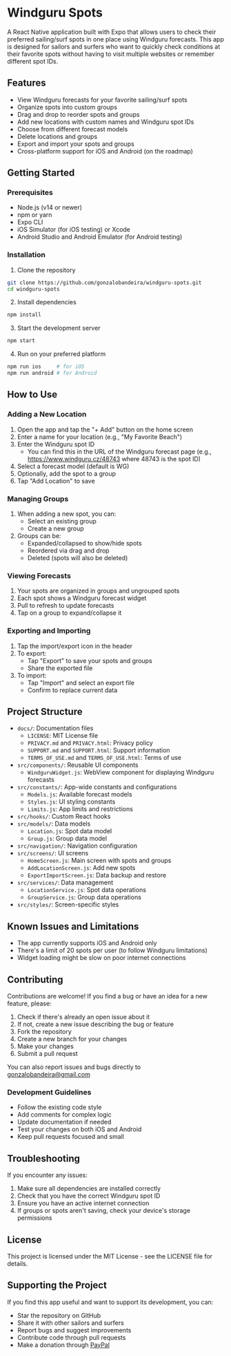 # Windguru Spots

A React Native application built with Expo that allows users to check their preferred sailing/surf spots in one place using Windguru forecasts. This app is designed for sailors and surfers who want to quickly check conditions at their favorite spots without having to visit multiple websites or remember different spot IDs.

## Features

- View Windguru forecasts for your favorite sailing/surf spots
- Organize spots into custom groups
- Drag and drop to reorder spots and groups
- Add new locations with custom names and Windguru spot IDs
- Choose from different forecast models
- Delete locations and groups
- Export and import your spots and groups
- Cross-platform support for iOS and Android (on the roadmap)

## Getting Started

### Prerequisites

- Node.js (v14 or newer)
- npm or yarn
- Expo CLI
- iOS Simulator (for iOS testing) or Xcode
- Android Studio and Android Emulator (for Android testing)

### Installation

1. Clone the repository
```bash
git clone https://github.com/gonzalobandeira/windguru-spots.git
cd windguru-spots
```

2. Install dependencies
```bash
npm install
```

3. Start the development server
```bash
npm start
```

4. Run on your preferred platform
```bash
npm run ios     # for iOS
npm run android # for Android
```

## How to Use

### Adding a New Location

1. Open the app and tap the "+ Add" button on the home screen
2. Enter a name for your location (e.g., "My Favorite Beach")
3. Enter the Windguru spot ID
   - You can find this in the URL of the Windguru forecast page (e.g., https://www.windguru.cz/48743 where 48743 is the spot ID)
4. Select a forecast model (default is WG)
5. Optionally, add the spot to a group
6. Tap "Add Location" to save

### Managing Groups

1. When adding a new spot, you can:
   - Select an existing group
   - Create a new group
2. Groups can be:
   - Expanded/collapsed to show/hide spots
   - Reordered via drag and drop
   - Deleted (spots will also be deleted)

### Viewing Forecasts

1. Your spots are organized in groups and ungrouped spots
2. Each spot shows a Windguru forecast widget
3. Pull to refresh to update forecasts
4. Tap on a group to expand/collapse it

### Exporting and Importing

1. Tap the import/export icon in the header
2. To export:
   - Tap "Export" to save your spots and groups
   - Share the exported file
3. To import:
   - Tap "Import" and select an export file
   - Confirm to replace current data

## Project Structure

- `docs/`: Documentation files
  - `LICENSE`: MIT License file
  - `PRIVACY.md` and `PRIVACY.html`: Privacy policy
  - `SUPPORT.md` and `SUPPORT.html`: Support information
  - `TERMS_OF_USE.md` and `TERMS_OF_USE.html`: Terms of use
- `src/components/`: Reusable UI components
  - `WindguruWidget.js`: WebView component for displaying Windguru forecasts
- `src/constants/`: App-wide constants and configurations
  - `Models.js`: Available forecast models
  - `Styles.js`: UI styling constants
  - `Limits.js`: App limits and restrictions
- `src/hooks/`: Custom React hooks
- `src/models/`: Data models
  - `Location.js`: Spot data model
  - `Group.js`: Group data model
- `src/navigation/`: Navigation configuration
- `src/screens/`: UI screens
  - `HomeScreen.js`: Main screen with spots and groups
  - `AddLocationScreen.js`: Add new spots
  - `ExportImportScreen.js`: Data backup and restore
- `src/services/`: Data management
  - `LocationService.js`: Spot data operations
  - `GroupService.js`: Group data operations
- `src/styles/`: Screen-specific styles

## Known Issues and Limitations

- The app currently supports iOS and Android only
- There's a limit of 20 spots per user (to follow Windguru limitations)
- Widget loading might be slow on poor internet connections

## Contributing

Contributions are welcome! If you find a bug or have an idea for a new feature, please:

1. Check if there's already an open issue about it
2. If not, create a new issue describing the bug or feature
3. Fork the repository
4. Create a new branch for your changes
5. Make your changes
6. Submit a pull request

You can also report issues and bugs directly to gonzalobandeira@gmail.com

### Development Guidelines

- Follow the existing code style
- Add comments for complex logic
- Update documentation if needed
- Test your changes on both iOS and Android
- Keep pull requests focused and small

## Troubleshooting

If you encounter any issues:

1. Make sure all dependencies are installed correctly
2. Check that you have the correct Windguru spot ID
3. Ensure you have an active internet connection
4. If groups or spots aren't saving, check your device's storage permissions

## License

This project is licensed under the MIT License - see the LICENSE file for details.

## Supporting the Project

If you find this app useful and want to support its development, you can:

- Star the repository on GitHub
- Share it with other sailors and surfers
- Report bugs and suggest improvements
- Contribute code through pull requests
- Make a donation through [PayPal](https://paypal.me/gonzalobandeira?country.x=ES&locale.x=es_ES)